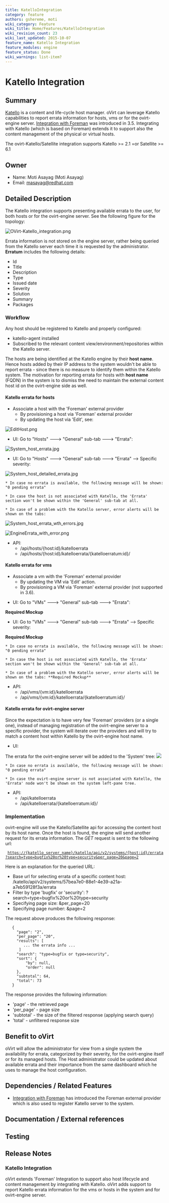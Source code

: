 ```yaml
---
title: KatelloIntegration
category: feature
authors: gshereme, moti
wiki_category: Feature
wiki_title: Home/Features/KatelloIntegration
wiki_revision_count: 23
wiki_last_updated: 2015-10-07
feature_name: Katello Integration
feature_modules: engine
feature_status: Done
wiki_warnings: list-item?
---
```


# Katello Integration

## Summary

[Katello](http://www.katello.org/) is a content and life-cycle host manager.
oVirt can leverage Katello capabilities to report errata information for hosts, vms or for the ovirt-engine server.
[Integration with Foreman](/develop/release-management/features/foreman/foremanintegration/) was introduced in 3.5. Integrating with Katello (which is based on Foreman) extends it to support also the content management of the physical or virtual hosts.

The ovirt-Katello/Satellite integration supports Katello >= 2.1 =or Satellite >= 6.1

## Owner

*   Name: Moti Asayag (Moti Asayag)
*   Email: <masayag@redhat.com>

## Detailed Description

The Katello integration supports presenting available errata to the user, for both hosts or for the ovirt-engine server.
See the following figure for the topology:

![](OVirt-Katello_integration.png "OVirt-Katello_integration.png")

Errata information is not stored on the engine server, rather being queried from the Katello server each time it is requested by the administrator.
**Erratum** includes the following details:

*   Id
*   Title
*   Description
*   Type
*   Issued date
*   Severity
*   Solution
*   Summary
*   Packages

### Workflow

Any host should be registered to Katello and properly configured:

*   katello-agent installed
*   Subscribed to the relevant content view/environment/repositories within the Katello server.

The hosts are being identified at the Katello engine by their **host name**. Hence hosts added by their IP address to the system wouldn't be able to report errata - since there is no measure to identify them within the Katello system. The motivation for reporting errata for hosts with **host name** (FQDN) in the system is to dismiss the need to maintain the external content host id on the ovirt-engine side as well.

#### Katello errata for hosts

*   Associate a host with the 'Foreman' external provider
    -   By provisioning a host via 'Foreman' external provider
    -   By updating the host via 'Edit', see:

![](EditHost.png "EditHost.png")

*   UI: Go to "Hosts" ---> "General" sub-tab ---> "Errata":

![](System_host_errata.jpg "System_host_errata.jpg")

*   UI: Go to "Hosts" ---> "General" sub-tab ---> "Errata" --> Specific severity:

![](System_host_detailed_errata.jpg "System_host_detailed_errata.jpg")

    * In case no errata is available, the following message will be shown: "0 pending errata"

    * In case the host is not associated with Katello, the 'Errata' section won't be shown within the 'General' sub-tab at all.

    * In case of a problem with the Katello server, error alerts will be shown on the tabs:

![](System_host_errata_wth_errors.jpg "System_host_errata_wth_errors.jpg")

![](EngineErrata_with_error.png "EngineErrata_with_error.png")

*   API:
    -   /api/hosts/{host:id}/katelloerrata
    -   /api/hosts/{host:id}/katelloerrata/{katelloerratum:id}/

#### Katello errata for vms

*   Associate a vm with the 'Foreman' external provider
    -   By updating the VM via 'Edit' action.
    -   By provisioning a VM via 'Foreman' external provider (not supported in 3.6).

<!-- -->

*   UI: Go to "VMs" ---> "General" sub-tab ---> "Errata":

**Required Mockup**

*   UI: Go to "VMs" ---> "General" sub-tab ---> "Errata" --> Specific severity:

**Required Mockup**

    * In case no errata is available, the following message will be shown: "0 pending errata"

    * In case the host is not associated with Katello, the 'Errata' section won't be shown within the 'General' sub-tab at all.

    * In case of a problem with the Katello server, error alerts will be shown on the tabs: **Required Mockup**

*   API:
    -   /api/vms/{vm:id}/katelloerrata
    -   /api/vms/{vm:id}/katelloerrata/{katelloerratum:id}/

#### Katello errata for ovirt-engine server

Since the expectation is to have very few 'Foreman' providers (or a single one), instead of managing registration of the ovirt-engine server to a specific provider, the system will iterate over the providers and will try to match a content host within Katello by the ovirt-engine host name.

*   UI:

The errata for the ovirt-engine server will be added to the 'System' tree: ![](/images/wiki/EngineErrata.png)

    * In case no errata is available, the following message will be shown: "0 pending errata"

    * In case the ovirt-engine server is not associated with Katello, the 'Errata' node won't be shown on the system left-pane tree.

*   API:
    -   /api/katelloerrata
    -   /api/katelloerrata/{katelloerratum:id}/

### Implementation

ovirt-engine will use the Katello/Satellite api for accessing the content host by its host name.
Once the host is found, the engine will send another request for its errata information.
The *GET* request is sent to the following url:

` `[`https://{katello_server_name}/katello/api/v2/systems/{host:id}/errata?search=type=bugfix%20or%20type=security&per_page=20&page=2`](https://{katello_server_name}/katello/api/v2/systems/{host:id}/errata?search=type=bugfix%20or%20type=security&per_page=20&page=2)

Here is an explanation for the queried URL:

*   Base url for selecting errata of a specific content host: /katello/api/v2/systems/57bea7e0-88e1-4e39-a21a-a7eb59128f3a/errata
*   Filter by type 'bugfix' or 'security': ?search=type=bugfix%20or%20type=security
*   Specifying page size: &per_page=20
*   Specifying page number: &page=2

The request above produces the following response:

       {
         "page": "2",
         "per_page": "20",
         "results": [
            ... the errata info ...
          ]
         "search": "type=bugfix or type=security",
         "sort": {
             "by": null,
             "order": null
         },
         "subtotal": 64,
         "total": 73
       }

The response provides the following information:

*   'page' - the retrieved page
*   'per_page' - page size
*   'subtotal' - the size of the filtered response (applying search query)
*   'total' - unfiltered response size

## Benefit to oVirt

oVirt will allow the administrator for view from a single system the availability for errata, categorized by their severity, for the ovirt-engine itself or for its managed hosts.
The Host administrator could be updated about available errata and their importance from the same dashboard which he uses to manage the host configuration.

## Dependencies / Related Features

*   [Integration with Foreman](/develop/release-management/features/foreman/foremanintegration/) has introduced the Foreman external provider which is also used to register Katello server to the system.

## Documentation / External references

## Testing

## Release Notes

### Katello Integration

oVirt extends 'Foreman' Integration to support also host lifecycle and content management by integrating with Katello. oVirt adds support to report Katello errata information for the vms or hosts in the system and for ovirt-engine server.


